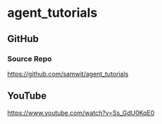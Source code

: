 # agent_tutorials

## GitHub

### Source Repo

https://github.com/samwit/agent_tutorials

## YouTube

https://www.youtube.com/watch?v=Ss_GdU0KqE0

